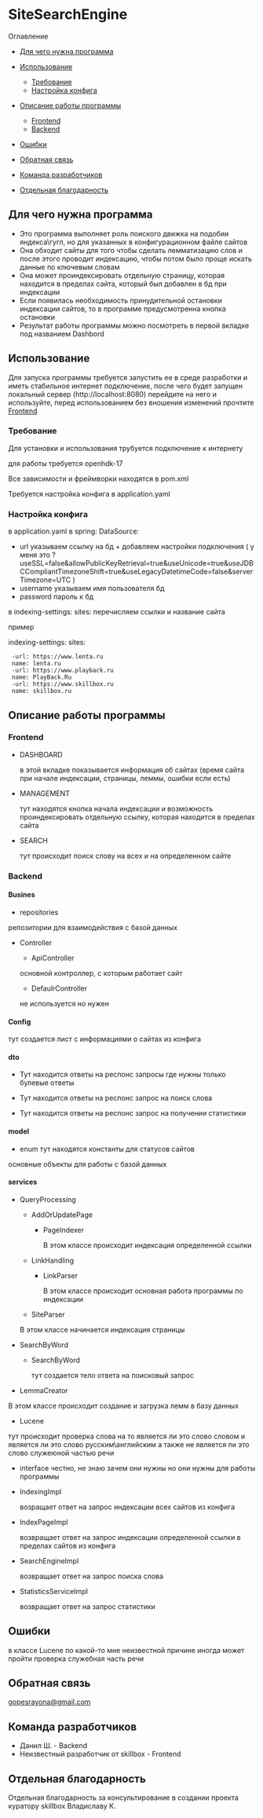 # SiteSearchEngine
Оглавление
- [Для чего нужна программа](#для-чего-нужна-программа)
- [Использование](#использование)
  -  [Требование](#требование)
  -  [Настройка конфига](#настройка-конфига)

- [Описание работы программы](#описание-работы-программы)
   - [Frontend](#frontend)
   - [Backend](#backend)

- [Ошибки](#ошибки)
  
- [Обратная связь](#обратная-связь)

- [Команда разработчиков](#команда-разработчиков)

- [Отдельная благодарность](#отдельная-благодарность)

## Для чего нужна программа

 - Это программа выполняет роль поиского движка на подобии яндекса\гугл, но для указанных в конфигурационном файле сайтов
 - Она обходит сайты для того чтобы сделать лемматизацию слов и после этого проводит индексацию, чтобы потом было проще искать данные по ключевым словам
 - Она может проиндексировать отдельную страницу, которая находится в пределах сайта, который был добавлен в бд при индексации 
 - Если появилась необходимость принудительной остановки индексации сайтов, то в программе предусмотренна кнопка остановки
 - Результат работы программы можно посмотреть в первой вкладке под названием Dashbord


## Использование

Для запуска программы требуется запустить ее в среде разработки и иметь стабильное интернет подключение, после чего будет запущен локальный сервер (http://localhost:8080) 
 перейдите на него и используйте, перед использованием без вношения изменений прочтите [Frontend](#frontend)

### Требование

Для установки и использования трубуется подключение к интернету

для работы требуется openhdk-17

Все зависимости и фреймворки находятся в pom.xml

Требуется настройка конфига в application.yaml

### Настройка конфига

в application.yaml в 
spring:
  DataSource:
  - url указываем ссылку на бд + добавляем настройки подключения
    ( у меня это ?useSSL=false&allowPublicKeyRetrieval=true&useUnicode=true&useJDBCCompliantTimezoneShift=true&useLegacyDatetimeCode=false&serverTimezone=UTC )
  - username указываем имя пользователя бд
  - password пароль к бд

в 
 indexing-settings:
     sites:
     перечисляем ссылки и название сайта

   пример
   
 indexing-settings:
     sites:
     
     -url: https://www.lenta.ru
     name: lenta.ru    
     -url: https://www.playback.ru
     name: PlayBack.Ru    
     -url: https://www.skillbox.ru
     name: skillbox.ru

## Описание работы программы
     
### Frontend

 - DASHBOARD

    в этой вкладке показывается информация об сайтах (время сайта при начале индексации, страницы, леммы, ошибки если есть)  

 - MANAGEMENT
 
    тут находятся кнопка начала индексации и возможность проиндексировать отдельную ссылку, которая находится в пределах сайта

 - SEARCH

    тут происходит поиск слову на всех и на определенном сайте

### Backend

#### Busines

- repositories

 репозитории для взаимодействия с базой данных


- Controller

  -  ApiController
  
    основной контроллер, с которым работает сайт
  
  -  DefaulrController
  
    не используется но нужен


#### Config

тут создается лист с информациями о сайтах из конфига 

#### dto

- Тут находится ответы на респонс запросы где нужны только булевые ответы
  
- Тут находится ответы на респонс запрос на поиск слова
  
- Тут находится ответы на респонс запрос на получении статистики

#### model

- enum
  тут находятся константы для статусов сайтов

основные объекты для работы с базой данных

#### services

- QueryProcessing
  -   AddOrUpdatePage

      - PageIndexer

        В этом классе происходит индексация определенной ссылки
     
   -   LinkHandling
     
       -   LinkParser

           В  этом классе происходит основная работа программы по индексации

     
   - SiteParser
     
    В этом классе начинается индексация страницы
       
 - SearchByWord
   - SearchByWord
  
     тут создается тело ответа на поисковый запрос

     
 - LemmaCreator 

  В этом классе происходит создание и загрузка лемм в базу данных


 - Lucene

  тут происходит проверка слова на то является ли это слово словом и является ли это слово русским\английским а также не является ли это слово служеюной частью речи

- interface честно, не знаю зачем они нужны но они нужны для работы программы
  
 - IndexingImpl

   возращает ответ на запрос индексации всех сайтов из конфига

 - IndexPageImpl
 
   возвращает ответ на запрос индексации определенной ссылки в пределах сайтов из конфига

 - SearchEngineImpl
 
    возвращает ответ на запрос поиска слова 

 - StatisticsServiceImpl 
 
   возвращает ответ на запрос статистики

## Ошибки

в классе Lucene по какой-то мне неизвестной причине иногда может пройти проверка служебная часть речи 

## Обратная связь

gopesrayona@gmail.com

## Команда разработчиков

- Данил Ш. - Backend
- Неизвестный разработчик от skillbox - Frontend

## Отдельная благодарность

Отдельная благодарность за консультирование в создании проекта куратору skillbox Владиславу К.
